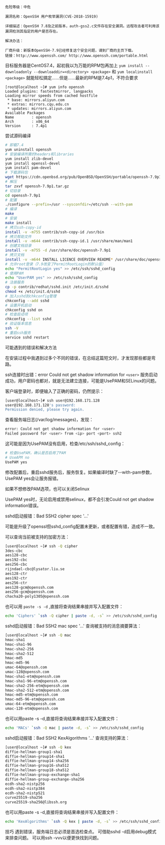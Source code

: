 ```
危险等级：中危

漏洞名称：OpenSSH 用户枚举漏洞(CVE-2018-15919)

详细描述：OpenSSH 7.8及之前版本，auth-gss2.c文件存在安全漏洞。远程攻击者可利用该漏洞检测其指定的用户是否存在。

解决办法：

厂商升级：新版本OpenSSH-7.9已经修复这个安全问题，请到厂商的主页下载。
链接：http://www.openssh.com/ http://www.openssh.com/portable.html
```

目标服务器是CentOS7.4，起初我以为万能的RPM包再加上 
`yum install --downloadonly --downloaddir=<directory> <package>`
 和 `yum localinstall <package>` 就能轻松搞定……但是……最新的RPM是7.4p1，不符合要求
```
[root@localhost ~]# yum info openssh
Loaded plugins: fastestmirror, langpacks
Loading mirror speeds from cached hostfile
 * base: mirrors.aliyun.com
 * extras: mirrors.cqu.edu.cn
 * updates: mirrors.aliyun.com
Available Packages
Name        : openssh
Arch        : x86_64
Version     : 7.4p1
```

尝试源码编译

```bash
# 卸载7.4
yum uninstall openssh
# 安装编译所需的headers和libraries
yum install zlib-devel
yum install openssl-devel
yum install pam-devel
# 下载源码包
wget https://cdn.openbsd.org/pub/OpenBSD/OpenSSH/portable/openssh-7.9p1.tar.gz
# 解压
tar zxvf openssh-7.9p1.tar.gz
# 切目录
cd openssh-7.9p1
# 配置
./configure --prefix=/usr --sysconfdir=/etc/ssh --with-pam
# 编译
make
# 安装
make install
# 拷贝ssh-copy-id
install -v -m755 contrib/ssh-copy-id /usr/bin
# 拷贝帮助文件
install -v -m644 contrib/ssh-copy-id.1 /usr/share/man/man1
# 创建文档目录
install -v -m755 -d /usr/share/doc/openssh-7.9p1
# 拷贝文档
install -v -m644 INSTALL LICENCE OVERVIEW README* /usr/share/doc/openssh-7.9p1
# 允许root登录（7.9改变了PermitRootLogin的默认值）
echo "PermitRootLogin yes" >> /etc/ssh/sshd_config
# 使用PAM
echo "UserPAM yes" >> /etc/ssh/sshd_config
# 注册服务
cp -p contrib/redhat/sshd.init /etc/init.d/sshd
chmod +x /etc/init.d/sshd
# 加入sshd到chkconfig管理
chkconfig --add sshd
# 设置开机启动
chkconfig sshd on
# 检查启动项
chkconfig --list sshd
# 验证版本信息 
ssh -V
# 重启ssh服务
service sshd restart
```

可能遇到的错误和解决方法

在安装过程中我遇到过多个不同的错误，在总结这篇短文时，才发现那些都是弯路。

ssh连接时出错：error Could not get shadow information for `<user>`
服务启动成功，用户密码也都对，就是无法建立连接，可能是UsePAM和SELinux的问题。

客户端登录时，即便输入了正确的密码，仍然提示：
```bash
[user@localhost~]# ssh user@192.168.171.128     
user@192.168.171.128's password: 
Permission denied, please try again.
```
查看服务端日志(/var/log/messages)，发现：

```bash
error: Could not get shadow information for <user>
Failed password for <user> from <ip> port <port> ssh2
```
这可能是因为UsePAM没有启用，检查/etc/ssh/sshd_config：
```bash
# 检查UsePAM，确认是否启用了PAM
# UseAPM no
UsePAM yes
```
修改配置后，重启sshd服务后，服务恢复。如果编译时缺了--with-pam参数，UsePAM yes会让服务报错。

如果不想修改PAM选项，也可以关闭Selinux

UsePAM yes时，无论启用或禁用selinux，都不会引发Could not get shadow information错误。









sshd启动报错：Bad SSH2 cipher spec '...'

可能是升级了openssl但sshd_config配置未更新，或者配置有错，造成不一致。

可以查询当前被支持的加密方法：

```bash
[user@localhost ~]# ssh -Q cipher
3des-cbc
aes128-cbc
aes192-cbc
aes256-cbc
rijndael-cbc@lysator.liu.se
aes128-ctr
aes192-ctr
aes256-ctr
aes128-gcm@openssh.com
aes256-gcm@openssh.com
chacha20-poly1305@openssh.com
```
也可以用 `paste -s -d` ,直接将查询结果串接并写入配置文件：
```bash
echo 'Ciphers' `ssh -Q cipher | paste -d, -s` >> /etc/ssh/sshd_config
```


sshd启动报错：Bad SSH2 mac spec '...'
查询被支持的消息摘要算法：

```bash
[user@localhost ~]# ssh -Q mac
hmac-sha1
hmac-sha1-96
hmac-sha2-256
hmac-sha2-512
hmac-md5
hmac-md5-96
umac-64@openssh.com
umac-128@openssh.com
hmac-sha1-etm@openssh.com
hmac-sha1-96-etm@openssh.com
hmac-sha2-256-etm@openssh.com
hmac-sha2-512-etm@openssh.com
hmac-md5-etm@openssh.com
hmac-md5-96-etm@openssh.com
umac-64-etm@openssh.com
umac-128-etm@openssh.com
```

也可以用paste -s -d,直接将查询结果串接并写入配置文件：
```bash
echo 'MACs' `ssh -Q mac | paste -d, -s` >> /etc/ssh/sshd_config
```


sshd启动报错：Bad SSH2 KexAlgorithms '...'
查询支持的算法：
```bash
[user@localhost ~]# ssh -Q kex
diffie-hellman-group1-sha1
diffie-hellman-group14-sha1
diffie-hellman-group14-sha256
diffie-hellman-group16-sha512
diffie-hellman-group18-sha512
diffie-hellman-group-exchange-sha1
diffie-hellman-group-exchange-sha256
ecdh-sha2-nistp256
ecdh-sha2-nistp384
ecdh-sha2-nistp521
curve25519-sha256
curve25519-sha256@libssh.org
```
也可以用paste -s -d,直接将查询结果串接并写入配置文件：
```bash
echo 'KexAlgorithms' `ssh -Q kex | paste -d, -s` >> /etc/ssh/sshd_config
```

技巧
遇到错误，服务端日志必须是首选检查点。
可借助sshd -d启用debug模式来排查问题。
可以用ssh -vvv以便更快找到问题。